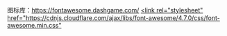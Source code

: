 图标库：https://fontawesome.dashgame.com/
[<link rel="stylesheet" href="https://cdnjs.cloudflare.com/ajax/libs/font-awesome/4.7.0/css/font-awesome.min.css" ](https://cdnjs.cloudflare.com/ajax/libs/font-awesome/4.7.0/css/font-awesome.min.css)
